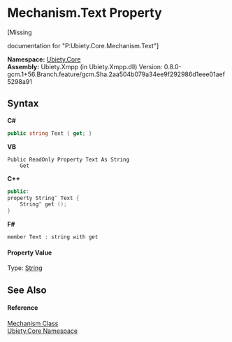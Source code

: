 # Mechanism.Text Property 
 

\[Missing <summary> documentation for "P:Ubiety.Core.Mechanism.Text"\]

**Namespace:**&nbsp;<a href="aced5668-5a9c-1ea2-e16e-3faf214f48b3">Ubiety.Core</a><br />**Assembly:**&nbsp;Ubiety.Xmpp (in Ubiety.Xmpp.dll) Version: 0.8.0-gcm.1+56.Branch.feature/gcm.Sha.2aa504b079a34ee9f292986d1eee01aef5298a91

## Syntax

**C#**<br />
``` C#
public string Text { get; }
```

**VB**<br />
``` VB
Public ReadOnly Property Text As String
	Get
```

**C++**<br />
``` C++
public:
property String^ Text {
	String^ get ();
}
```

**F#**<br />
``` F#
member Text : string with get

```


#### Property Value
Type: <a href="http://msdn2.microsoft.com/en-us/library/s1wwdcbf" target="_blank">String</a>

## See Also


#### Reference
<a href="62df5643-e279-e31b-48af-3e2364c56d91">Mechanism Class</a><br /><a href="aced5668-5a9c-1ea2-e16e-3faf214f48b3">Ubiety.Core Namespace</a><br />